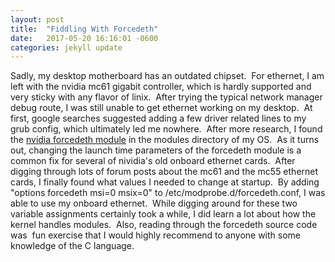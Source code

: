 ```yaml
---
layout: post
title:  "Fiddling With Forcedeth"
date:   2017-05-20 16:16:01 -0600
categories: jekyll update
---
```


Sadly, my desktop motherboard has an outdated chipset.  For ethernet, I am left
with the nvidia mc61 gigabit controller, which is hardly supported and very
sticky with any flavor of linix.  After trying the typical network manager debug
route, I was still unable to get ethernet working on my desktop.  At first,
google searches suggested adding a few driver related lines to my grub config,
which ultimately led me nowhere.  After more research, I found the [nvidia
forcedeth module](https://github.com/torvalds/linux/blob/master/drivers/net/ethernet/nvidia/forcedeth.c) 
in the modules directory of my OS.  As it turns out,
changing the launch time parameters of the forcedeth module is a common fix for
several of nividia's old onboard ethernet cards.  After digging through lots of
forum posts about the mc61 and the mc55 ethernet cards, I finally found what
values I needed to change at startup.  By adding "options forcedeth msi=0
msix=0" to /etc/modprobe.d/forcedeth.conf, I was able to use my onboard
ethernet.  While digging around for these two variable assignments certainly
took a while, I did learn a lot about how the kernel handles modules.  Also,
reading through the forcedeth source code was  fun exercise that I would highly
recommend to anyone with some knowledge of the C language.
